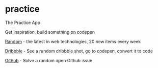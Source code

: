 practice
========

The Practice App

Get inspiration, build something on codepen

[Random](http://tevko.github.io/practice/random.html) - the latest in web technologies, 20 new items every week

[Dribbble](http://tevko.github.io/practice/dribbble.html) - See a random dribbble shot, go to codepen, convert it to code

[Github](http://tevko.github.io/practice/github.html) - Solve a random open Github issue 
